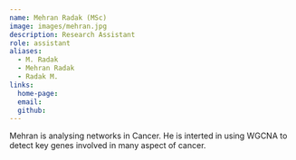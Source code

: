 ```yaml
---
name: Mehran Radak (MSc)
image: images/mehran.jpg
description: Research Assistant
role: assistant
aliases:
  - M. Radak
  - Mehran Radak
  - Radak M.
links:
  home-page: 
  email: 
  github: 
---
```


Mehran is analysing networks in Cancer. He is interted in using WGCNA to detect key genes involved in many aspect of cancer. 
